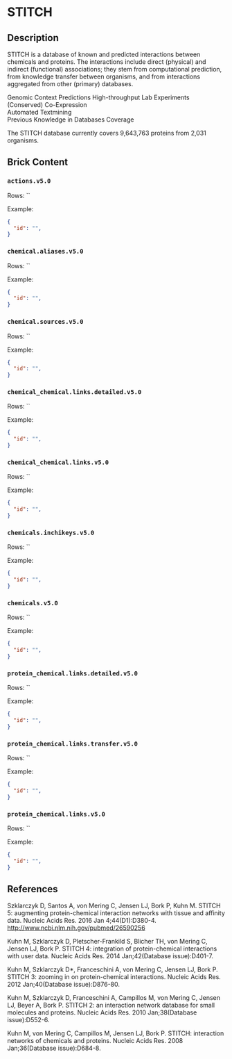 # STITCH

## Description

STITCH is a database of known and predicted interactions between chemicals and proteins. The interactions include direct (physical) and indirect (functional) associations; they stem from computational prediction, from knowledge transfer between organisms, and from interactions aggregated from other (primary) databases.

Genomic Context Predictions	
High-throughput Lab Experiments	
(Conserved) Co-Expression	
Automated Textmining	
Previous Knowledge in Databases
Coverage

The STITCH database currently covers 9,643,763 proteins from 2,031 organisms.

## Brick Content

### `actions.v5.0`

Rows: ``

Example:

```json
{
  "id": "",
}
``` 

### `chemical.aliases.v5.0`

Rows: ``

Example:

```json
{
  "id": "",
}
``` 

### `chemical.sources.v5.0`

Rows: ``

Example:

```json
{
  "id": "",
}
``` 

### `chemical_chemical.links.detailed.v5.0`

Rows: ``

Example:

```json
{
  "id": "",
}
``` 

### `chemical_chemical.links.v5.0`

Rows: ``

Example:

```json
{
  "id": "",
}
``` 

### `chemicals.inchikeys.v5.0`

Rows: ``

Example:

```json
{
  "id": "",
}
``` 

### `chemicals.v5.0`

Rows: ``

Example:

```json
{
  "id": "",
}
``` 

### `protein_chemical.links.detailed.v5.0`

Rows: ``

Example:

```json
{
  "id": "",
}
``` 

### `protein_chemical.links.transfer.v5.0`

Rows: ``

Example:

```json
{
  "id": "",
}
``` 

### `protein_chemical.links.v5.0`

Rows: ``

Example:

```json
{
  "id": "",
}
``` 

## References

Szklarczyk D, Santos A, von Mering C, Jensen LJ, Bork P, Kuhn M.
STITCH 5: augmenting protein-chemical interaction networks with tissue and affinity data.
Nucleic Acids Res. 2016 Jan 4;44(D1):D380-4.
http://www.ncbi.nlm.nih.gov/pubmed/26590256


Kuhn M, Szklarczyk D, Pletscher-Frankild S, Blicher TH, von Mering C, Jensen LJ, Bork P.
STITCH 4: integration of protein-chemical interactions with user data.
Nucleic Acids Res. 2014 Jan;42(Database issue):D401-7.

Kuhn M, Szklarczyk D*, Franceschini A, von Mering C, Jensen LJ, Bork P.
STITCH 3: zooming in on protein-chemical interactions.
Nucleic Acids Res. 2012 Jan;40(Database issue):D876-80.

Kuhn M, Szklarczyk D, Franceschini A, Campillos M, von Mering C, Jensen LJ, Beyer A, Bork P.
STITCH 2: an interaction network database for small molecules and proteins.
Nucleic Acids Res. 2010 Jan;38(Database issue):D552-6.

Kuhn M, von Mering C, Campillos M, Jensen LJ, Bork P.
STITCH: interaction networks of chemicals and proteins.
Nucleic Acids Res. 2008 Jan;36(Database issue):D684-8.
